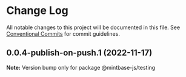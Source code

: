 # Change Log

All notable changes to this project will be documented in this file.
See [Conventional Commits](https://conventionalcommits.org) for commit guidelines.

## 0.0.4-publish-on-push.1 (2022-11-17)

**Note:** Version bump only for package @mintbase-js/testing
